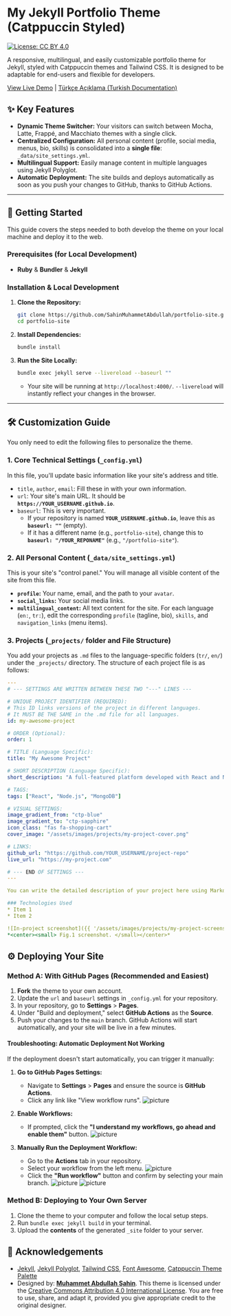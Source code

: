 # My Jekyll Portfolio Theme (Catppuccin Styled)
[![License: CC BY 4.0](https://licensebuttons.net/l/by/4.0/88x31.png)](https://creativecommons.org/licenses/by/4.0/)

A responsive, multilingual, and easily customizable portfolio theme for Jekyll, styled with Catppuccin themes and Tailwind CSS. It is designed to be adaptable for end-users and flexible for developers.

[View Live Demo](https://sahinmuhammetabdullah.github.io/portfolio-site/)
| [Türkçe Açıklama (Turkish Documentation)](README_tr.md)

## ✨ Key Features

*   **Dynamic Theme Switcher:** Your visitors can switch between Mocha, Latte, Frappé, and Macchiato themes with a single click.
*   **Centralized Configuration:** All personal content (profile, social media, menus, bio, skills) is consolidated into a **single file**: `_data/site_settings.yml`.
*   **Multilingual Support:** Easily manage content in multiple languages using Jekyll Polyglot.
*   **Automatic Deployment:** The site builds and deploys automatically as soon as you push your changes to GitHub, thanks to GitHub Actions.

---

## 🚀 Getting Started

This guide covers the steps needed to both develop the theme on your local machine and deploy it to the web.

### Prerequisites (for Local Development)

*   **Ruby** & **Bundler** & **Jekyll**

### Installation & Local Development

1.  **Clone the Repository:**
    ```bash
    git clone https://github.com/SahinMuhammetAbdullah/portfolio-site.git
    cd portfolio-site
    ```
2.  **Install Dependencies:**
    ```bash
    bundle install
    ```
3.  **Run the Site Locally:**
    ```bash
    bundle exec jekyll serve --livereload --baseurl ""
    ```
    *   Your site will be running at `http://localhost:4000/`. `--livereload` will instantly reflect your changes in the browser.

---

## 🛠️ Customization Guide

You only need to edit the following files to personalize the theme.

### 1. Core Technical Settings (`_config.yml`)

In this file, you'll update basic information like your site's address and title.

*   `title`, `author`, `email`: Fill these in with your own information.
*   `url`: Your site's main URL. It should be **`https://YOUR_USERNAME.github.io`**.
*   `baseurl`: This is very important.
    *   If your repository is named **`YOUR_USERNAME.github.io`**, leave this as **`baseurl: ""`** (empty).
    *   If it has a different name (e.g., `portfolio-site`), change this to **`baseurl: "/YOUR_REPONAME"`** (e.g., `"/portfolio-site"`).

### 2. All Personal Content (`_data/site_settings.yml`)

This is your site's "control panel." You will manage all visible content of the site from this file.

*   **`profile`:** Your name, email, and the path to your `avatar`.
*   **`social_links`:** Your social media links.
*   **`multilingual_content`:** All text content for the site. For each language (`en:`, `tr:`), edit the corresponding `profile` (tagline, bio), `skills`, and `navigation_links` (menu items).

### 3. Projects (`_projects/` folder and File Structure)

You add your projects as `.md` files to the language-specific folders (`tr/`, `en/`) under the `_projects/` directory. The structure of each project file is as follows:

```yaml
---
# --- SETTINGS ARE WRITTEN BETWEEN THESE TWO "---" LINES ---

# UNIQUE PROJECT IDENTIFIER (REQUIRED):
# This ID links versions of the project in different languages.
# It MUST BE THE SAME in the .md file for all languages.
id: my-awesome-project

# ORDER (Optional):
order: 1

# TITLE (Language Specific):
title: "My Awesome Project"

# SHORT DESCRIPTION (Language Specific):
short_description: "A full-featured platform developed with React and Node.js, offering a seamless user experience."

# TAGS:
tags: ["React", "Node.js", "MongoDB"]

# VISUAL SETTINGS:
image_gradient_from: "ctp-blue"
image_gradient_to: "ctp-sapphire"
icon_class: "fas fa-shopping-cart"
cover_image: "/assets/images/projects/my-project-cover.png"

# LINKS:
github_url: "https://github.com/YOUR_USERNAME/project-repo"
live_url: "https://my-project.com"

# --- END OF SETTINGS ---
---

You can write the detailed description of your project here using Markdown.

### Technologies Used
* Item 1
* Item 2

![In-project screenshot]({{ '/assets/images/projects/my-project-screenshot.png' | relative_url }})
*<center><small> Fig.1 screenshot. </small></center>*
```

## ⚙️ Deploying Your Site

### Method A: With GitHub Pages (Recommended and Easiest)

1.  **Fork** the theme to your own account.
2.  Update the `url` and `baseurl` settings in `_config.yml` for your repository.
3.  In your repository, go to **Settings** > **Pages**.
4.  Under "Build and deployment," select **GitHub Actions** as the **Source**.
5.  Push your changes to the `main` branch. GitHub Actions will start automatically, and your site will be live in a few minutes.

#### Troubleshooting: Automatic Deployment Not Working

If the deployment doesn't start automatically, you can trigger it manually:

1.  **Go to GitHub Pages Settings:**
    *   Navigate to **Settings** > **Pages** and ensure the source is **GitHub Actions**.
    *   Click any link like "View workflow runs".
    ![picture](assets/images/readme/1.png)

2.  **Enable Workflows:**
    *   If prompted, click the **"I understand my workflows, go ahead and enable them"** button.
    ![picture](assets/images/readme/2.png)

3.  **Manually Run the Deployment Workflow:**
    *   Go to the **Actions** tab in your repository.
    *   Select your workflow from the left menu.
    ![picture](assets/images/readme/3.png)
    *   Click the **"Run workflow"** button and confirm by selecting your main branch.
    ![picture](assets/images/readme/4.png)
    ![picture](assets/images/readme/5.png)

### Method B: Deploying to Your Own Server

1.  Clone the theme to your computer and follow the local setup steps.
2.  Run `bundle exec jekyll build` in your terminal.
3.  Upload the **contents** of the generated `_site` folder to your server.

## 🙏 Acknowledgements

*   [Jekyll](https://jekyllrb.com/), [Jekyll Polyglot](https://github.com/untra/jekyll-polyglot), [Tailwind CSS](https://tailwindcss.com/), [Font Awesome](https://fontawesome.com/), [Catppuccin Theme Palette](https://github.com/catppuccin/catppuccin)
*   Designed by: **[Muhammet Abdullah Şahin](https://github.com/SahinMuhammetAbdullah)**. This theme is licensed under the [Creative Commons Attribution 4.0 International License](https://creativecommons.org/licenses/by/4.0/). You are free to use, share, and adapt it, provided you give appropriate credit to the original designer.
